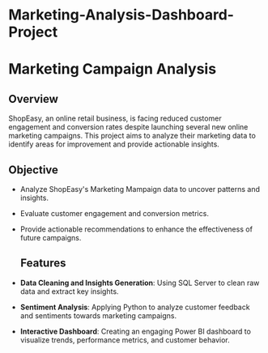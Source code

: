# Marketing-Analysis-Dashboard-Project

# Marketing Campaign Analysis

## Overview
ShopEasy, an online retail business, is facing reduced customer engagement and conversion rates despite launching several new online marketing campaigns. 
This project aims to analyze their marketing data to identify areas for improvement and provide actionable insights.

## Objective
- Analyze ShopEasy's Marketing Mampaign data to uncover patterns and insights.
- Evaluate customer engagement and conversion metrics.
- Provide actionable recommendations to enhance the effectiveness of future campaigns.

  ## Features
- **Data Cleaning and Insights Generation**: Using SQL Server to clean raw data and extract key insights.
- **Sentiment Analysis**: Applying Python to analyze customer feedback and sentiments towards marketing campaigns.
- **Interactive Dashboard**: Creating an engaging Power BI dashboard to visualize trends, performance metrics, and customer behavior.

